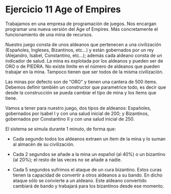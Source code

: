# Ejercicio 11 Age of Empires

Trabajamos en una empresa de programación de juegos. Nos encargan programar una
nueva versión del Age of Empires. Más concretamente el funcionamiento de una mina
de recursos.

Nuestro juego consta de unos aldeanos que pertenecen a una civilización (Españoles,
Ingleses, Bizantinos, etc...) y están gobernados por un rey (Alejandro, Isabel,
Constantino, etc...); además cada aldeano consta de un indicador de salud.
La mina es explotada por los aldeanos y pueden ser de ORO o de PIEDRA. No existe
límite en el número de aldeanos que pueden trabajar en la mina. Tampoco tienen
que ser todos de la misma civilización.

Las minas por defecto son de "ORO" y tienen una cantera de 500 ítems. Debemos
definir también un constructor que parametrice todo, es decir que desde la
construcción se pueda cambiar el tipo de mina y los ítems que tiene.

Vamos a tener para nuestro juego, dos tipos de aldeanos: Españoles, gobernados por
Isabel I y con una salud inicial de 200; y Bizantinos, gobernados por Constantino II y
con una salud inicial de 250.

El sistema se simula durante 1 minuto, de forma que:

* Cada segundo todos los aldeanos extraen un ítem de la mina y lo suman al
almacén de su civilización.

* Cada 2 segundos se añade a la mina un español (al 40%) o un bizantino (al
20%); el resto de las veces no se añade a nadie.

* Cada 5 segundos sufrimos el ataque de un cura bizantino. Estos curas tienen la
capacidad de convertir a otros aldeanos a su bando. En dicho ataque sólo se
convierte a un aldeano. Este aldeano convertido cambiará de bando y trabajará
para los bizantinos desde ese momento.
